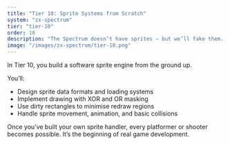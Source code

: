 ```yaml
---
title: "Tier 10: Sprite Systems from Scratch"
system: "zx-spectrum"
tier: "tier-10"
order: 10
description: "The Spectrum doesn’t have sprites — but we’ll fake them. You’ll build a sprite engine using XOR masking, dirty rects, and fast blitting."
image: "/images/zx-spectrum/tier-10.png"
---
```


In Tier 10, you build a software sprite engine from the ground up.

You’ll:
- Design sprite data formats and loading systems
- Implement drawing with XOR and OR masking
- Use dirty rectangles to minimise redraw regions
- Handle sprite movement, animation, and basic collisions

Once you’ve built your own sprite handler, every platformer or shooter becomes possible. It’s the beginning of real game development.
